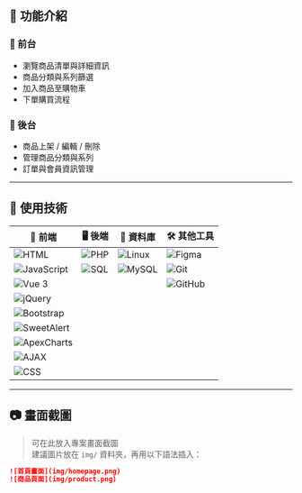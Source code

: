 ## 📌 功能介紹
### 🔹 前台
- 瀏覽商品清單與詳細資訊
- 商品分類與系列篩選
- 加入商品至購物車
- 下單購買流程
### 🔹 後台
- 商品上架 / 編輯 / 刪除
- 管理商品分類與系列
- 訂單與會員資訊管理

---

## 🔧 使用技術

| 🔧 前端                                           | 🖥️ 後端                                       | 💾 資料庫                                 | 🛠️ 其他工具                                   |
|------------------------------------------------|--------------------------------------------|----------------------------------------|----------------------------------------------|
| ![HTML](https://img.shields.io/badge/-HTML5-E34F26?logo=html5&logoColor=fff&style=flat) | ![PHP](https://img.shields.io/badge/-PHP-777BB4?logo=php&logoColor=fff&style=flat) | ![Linux](https://img.shields.io/badge/-Linux-FCC624?logo=linux&logoColor=fff&style=flat) | ![Figma](https://img.shields.io/badge/-Figma-F24E1E?logo=figma&logoColor=fff&style=flat) |
| ![JavaScript](https://img.shields.io/badge/-JavaScript-F7DF1E?logo=javascript&logoColor=000&style=flat) | ![SQL](https://img.shields.io/badge/-SQL-003B57?logo=postgresql&logoColor=fff&style=flat) | ![MySQL](https://img.shields.io/badge/-MySQL-4479A1?logo=mysql&logoColor=fff&style=flat) | ![Git](https://img.shields.io/badge/-Git-F05032?logo=git&logoColor=fff&style=flat)  |
| ![Vue 3](https://img.shields.io/badge/-Vue%203-4FC08D?logo=vue.js&logoColor=fff&style=flat) |                                            |                                          | ![GitHub](https://img.shields.io/badge/-GitHub-181717?logo=github&logoColor=fff&style=flat) |
| ![jQuery](https://img.shields.io/badge/-jQuery-0769AD?logo=jquery&logoColor=fff&style=flat) |                                            |                                          |                                                |
| ![Bootstrap](https://img.shields.io/badge/-Bootstrap-563D7C?logo=bootstrap&logoColor=fff&style=flat) |                                            |                                          |                                                |
| ![SweetAlert](https://img.shields.io/badge/-SweetAlert-FF5E5B?logo=sweetalert2&logoColor=fff&style=flat) |                                            |                                          |                                                |
| ![ApexCharts](https://img.shields.io/badge/-ApexCharts-FF2E2E?logo=apexcharts&logoColor=fff&style=flat) |                                            |                                          |                                                |
| ![AJAX](https://img.shields.io/badge/-AJAX-0066FF?logo=ajax&logoColor=fff&style=flat) |                                            |                                          |                                                |
| ![CSS](https://img.shields.io/badge/-CSS3-1572B6?logo=css3&logoColor=fff&style=flat) |                                            |                                          |                                                |

---

## 📷 畫面截圖

> 可在此放入專案畫面截圖  
> 建議圖片放在 `img/` 資料夾，再用以下語法插入：

```markdown
![首頁畫面](img/homepage.png)
![商品頁面](img/product.png)
